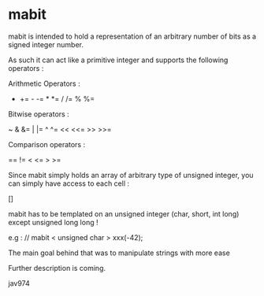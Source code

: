 mabit
=====

mabit is intended to hold a representation of an arbitrary number of bits as a signed integer number.

As such it can act like a primitive integer and supports the following operators :

Arithmetic Operators :

  +  +=  -   -=  *   *=  /   /=  %   %=
  
Bitwise operators :

  ~  &   &=   |  |=  ^   ^=   <<  <<=   >>   >>=
  
Comparison operators :

  ==   !=  <   <=   >   >=
  
Since mabit simply holds an array of arbitrary type of unsigned integer, you can simply have access to each cell :

  []
  

mabit has to be templated on an unsigned integer (char, short, int long) except unsigned long long !

e.g : 
  // mabit < unsigned char >  xxx(-42);
  
The main goal behind that was to manipulate strings with more ease

Further description is coming.

jav974
